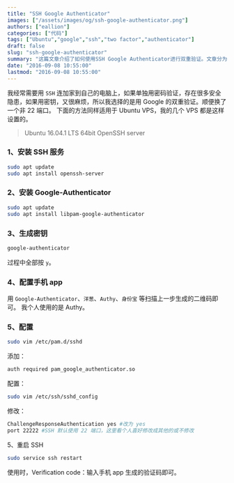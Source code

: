 ```yaml
---
title: "SSH Google Authenticator"
images: ["/assets/images/og/ssh-google-authenticator.png"]
authors: ["eallion"]
categories: ["代码"]
tags: ["Ubuntu","google","ssh","two factor","authenticator"]
draft: false
slug: "ssh-google-authenticator"
summary: "这篇文章介绍了如何使用SSH Google Authenticator进行双重验证。文章分为五个步骤：安装SSH服务、安装Google-Authenticator、生成密钥、配置手机app和配置。作者介绍了使用Google的双重验证的原因，并说明了适用于Ubuntu VPS的设置方法。最后，作者提到在使用时需要输入手机app生成的验证码。"
date: "2016-09-08 10:55:00"
lastmod: "2016-09-08 10:55:00"
---
```


我经常需要用 `SSH` 连加家到自己的电脑上，如果单独用密码验证，存在很多安全隐患，如果用密钥，又很麻烦，所以我选择的是用 Google 的双重验证。顺便换了一个非 22 端口。
下面的方法同样适用于 Ubuntu VPS，我的几个 VPS 都是这样设置的。

> Ubuntu 16.04.1 LTS 64bit
> OpenSSH server

### 1、安装 SSH 服务

```bash
sudo apt update
sudo apt install openssh-server
```

### 2、安装 Google-Authenticator

```bash
sudo apt update
sudo apt install libpam-google-authenticator
```

### 3、生成密钥

```bash
google-authenticator
```

过程中全部按 `y`。

### 4、配置手机 app

用 `Google-Authenticator`、`洋葱`、`Authy`、`身份宝` 等扫描上一步生成的二维码即可。
我个人使用的是 Authy。

### 5、配置

```bash
sudo vim /etc/pam.d/sshd
```

添加：

```bash
auth required pam_google_authenticator.so
```

配置：

```bash
sudo vim /etc/ssh/sshd_config
```

修改：

```bash
ChallengeResponseAuthentication yes #改为 yes
port 22222 #SSH 默认使用 22 端口，这里看个人喜好修改成其他的或不修改
```

5、重启 SSH

```bash
sudo service ssh restart
```

使用时，Verification code：输入手机 app 生成的验证码即可。
